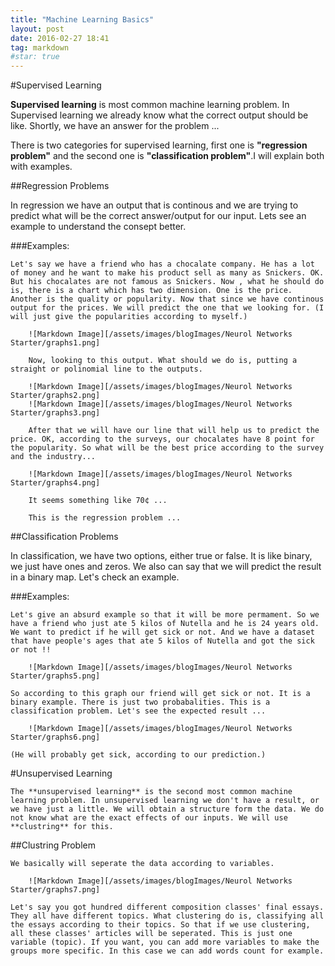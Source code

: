 ```yaml
---
title: "Machine Learning Basics"
layout: post
date: 2016-02-27 18:41
tag: markdown
#star: true
---
```



#Supervised Learning

**Supervised learning** is most common machine learning problem. In Supervised learning we already know what the correct output should be like. Shortly, we have an answer for the problem ...

There is two categories for supervised learning, first one is **"regression problem"** and the second one is **"classification problem"**.I will explain both with examples.

##Regression Problems

In regression we have an output that is continous and we are trying to predict what will be the correct answer/output for our input. Lets see an example to understand the consept better.

###Examples:

    Let's say we have a friend who has a chocalate company. He has a lot of money and he want to make his product sell as many as Snickers. OK. But his chocalates are not famous as Snickers. Now , what he should do is, there is a chart which has two dimension. One is the price. Another is the quality or popularity. Now that since we have continous output for the prices. We will predict the one that we looking for. (I will just give the popularities according to myself.)

        ![Markdown Image][/assets/images/blogImages/Neurol Networks Starter/graphs1.png]

        Now, looking to this output. What should we do is, putting a straight or polinomial line to the outputs.

        ![Markdown Image][/assets/images/blogImages/Neurol Networks Starter/graphs2.png]
        ![Markdown Image][/assets/images/blogImages/Neurol Networks Starter/graphs3.png]

        After that we will have our line that will help us to predict the price. OK, according to the surveys, our chocalates have 8 point for the popularity. So what will be the best price according to the survey and the industry... 

        ![Markdown Image][/assets/images/blogImages/Neurol Networks Starter/graphs4.png]

        It seems something like 70¢ ...

        This is the regression problem ...


##Classification Problems

In classification, we have two options, either true or false. It is like binary, we just have ones and zeros. We also can say that we will predict the result in a binary map. Let's check an example.

###Examples:

    Let's give an absurd example so that it will be more permament. So we have a friend who just ate 5 kilos of Nutella and he is 24 years old. We want to predict if he will get sick or not. And we have a dataset that have people's ages that ate 5 kilos of Nutella and got the sick or not !!

        ![Markdown Image][/assets/images/blogImages/Neurol Networks Starter/graphs5.png]

    So according to this graph our friend will get sick or not. It is a binary example. There is just two probabalities. This is a classification problem. Let's see the expected result ...

        ![Markdown Image][/assets/images/blogImages/Neurol Networks Starter/graphs6.png]

    (He will probably get sick, according to our prediction.) 

#Unsupervised Learning

    The **unsupervised learning** is the second most common machine learning problem. In unsupervised learning we don't have a result, or we have just a little. We will obtain a structure form the data. We do not know what are the exact effects of our inputs. We will use **clustring** for this.

##Clustring Problem

    We basically will seperate the data according to variables.

        ![Markdown Image][/assets/images/blogImages/Neurol Networks Starter/graphs7.png]
    
    Let's say you got hundred different composition classes' final essays. They all have different topics. What clustering do is, classifying all the essays according to their topics. So that if we use clustering, all these classes' articles will be seperated. This is just one variable (topic). If you want, you can add more variables to make the groups more specific. In this case we can add words count for example.

    




























